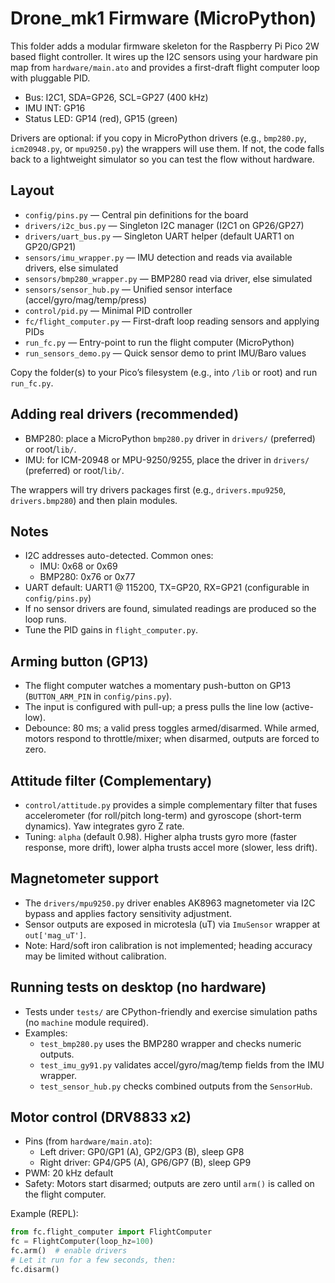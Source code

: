 # Drone_mk1 Firmware (MicroPython)

This folder adds a modular firmware skeleton for the Raspberry Pi Pico 2W based flight controller. It wires up the I2C sensors using your hardware pin map from `hardware/main.ato` and provides a first-draft flight computer loop with pluggable PID.

- Bus: I2C1, SDA=GP26, SCL=GP27 (400 kHz)
- IMU INT: GP16
- Status LED: GP14 (red), GP15 (green)

Drivers are optional: if you copy in MicroPython drivers (e.g., `bmp280.py`, `icm20948.py`, or `mpu9250.py`) the wrappers will use them. If not, the code falls back to a lightweight simulator so you can test the flow without hardware.

## Layout

- `config/pins.py` — Central pin definitions for the board
- `drivers/i2c_bus.py` — Singleton I2C manager (I2C1 on GP26/GP27)
- `drivers/uart_bus.py` — Singleton UART helper (default UART1 on GP20/GP21)
- `sensors/imu_wrapper.py` — IMU detection and reads via available drivers, else simulated
- `sensors/bmp280_wrapper.py` — BMP280 read via driver, else simulated
- `sensors/sensor_hub.py` — Unified sensor interface (accel/gyro/mag/temp/press)
- `control/pid.py` — Minimal PID controller
- `fc/flight_computer.py` — First-draft loop reading sensors and applying PIDs
- `run_fc.py` — Entry-point to run the flight computer (MicroPython)
- `run_sensors_demo.py` — Quick sensor demo to print IMU/Baro values

Copy the folder(s) to your Pico’s filesystem (e.g., into `/lib` or root) and run `run_fc.py`.

## Adding real drivers (recommended)

- BMP280: place a MicroPython `bmp280.py` driver in `drivers/` (preferred) or root/`lib/`.
- IMU: for ICM-20948 or MPU-9250/9255, place the driver in `drivers/` (preferred) or root/`lib/`.

The wrappers will try drivers packages first (e.g., `drivers.mpu9250`, `drivers.bmp280`) and then plain modules.

## Notes

- I2C addresses auto-detected. Common ones:
  - IMU: 0x68 or 0x69
  - BMP280: 0x76 or 0x77
- UART default: UART1 @ 115200, TX=GP20, RX=GP21 (configurable in `config/pins.py`)
- If no sensor drivers are found, simulated readings are produced so the loop runs.
- Tune the PID gains in `flight_computer.py`.

## Arming button (GP13)

- The flight computer watches a momentary push-button on GP13 (`BUTTON_ARM_PIN` in `config/pins.py`).
- The input is configured with pull-up; a press pulls the line low (active-low).
- Debounce: 80 ms; a valid press toggles armed/disarmed. While armed, motors respond to throttle/mixer; when disarmed, outputs are forced to zero.

## Attitude filter (Complementary)

- `control/attitude.py` provides a simple complementary filter that fuses accelerometer (for roll/pitch long-term) and gyroscope (short-term dynamics). Yaw integrates gyro Z rate.
- Tuning: `alpha` (default 0.98). Higher alpha trusts gyro more (faster response, more drift), lower alpha trusts accel more (slower, less drift).

## Magnetometer support

- The `drivers/mpu9250.py` driver enables AK8963 magnetometer via I2C bypass and applies factory sensitivity adjustment.
- Sensor outputs are exposed in microtesla (uT) via `ImuSensor` wrapper at `out['mag_uT']`.
- Note: Hard/soft iron calibration is not implemented; heading accuracy may be limited without calibration.

## Running tests on desktop (no hardware)

- Tests under `tests/` are CPython-friendly and exercise simulation paths (no `machine` module required).
- Examples:
  - `test_bmp280.py` uses the BMP280 wrapper and checks numeric outputs.
  - `test_imu_gy91.py` validates accel/gyro/mag/temp fields from the IMU wrapper.
  - `test_sensor_hub.py` checks combined outputs from the `SensorHub`.

## Motor control (DRV8833 x2)

- Pins (from `hardware/main.ato`):
  - Left driver: GP0/GP1 (A), GP2/GP3 (B), sleep GP8
  - Right driver: GP4/GP5 (A), GP6/GP7 (B), sleep GP9
- PWM: 20 kHz default
- Safety: Motors start disarmed; outputs are zero until `arm()` is called on the flight computer.

Example (REPL):

```python
from fc.flight_computer import FlightComputer
fc = FlightComputer(loop_hz=100)
fc.arm()  # enable drivers
# Let it run for a few seconds, then:
fc.disarm()
```
